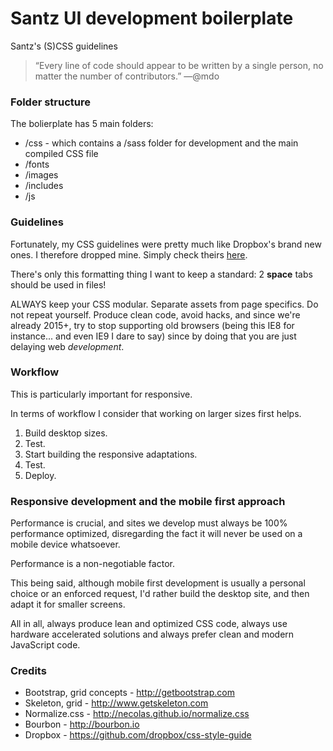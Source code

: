 # Santz UI development boilerplate

Santz's (S)CSS guidelines

> “Every line of code should appear to be written by a single person, no matter the number of contributors.” —@mdo


### Folder structure

The bolierplate has 5 main folders:
 * /css - which contains a /sass folder for development and the main compiled CSS file
 * /fonts
 * /images
 * /includes
 * /js


### Guidelines

Fortunately, my CSS guidelines were pretty much like Dropbox's brand new ones. I therefore dropped mine. Simply check theirs [here](https://github.com/dropbox/css-style-guide).

There's only this formatting thing I want to keep a standard: 2 **space** tabs should be used in files!

ALWAYS keep your CSS modular. Separate assets from page specifics. Do not repeat yourself. Produce clean code, avoid hacks, and since we're already 2015+, try to stop supporting old browsers (being this IE8 for instance... and even IE9 I dare to say) since by doing that you are just delaying web *development*.


### Workflow

This is particularly important for responsive.

In terms of workflow I consider that working on larger sizes first helps.

 1. Build desktop sizes.
 2. Test.
 3. Start building the responsive adaptations.
 4. Test.
 5. Deploy.


### Responsive development and the mobile first approach

Performance is crucial, and sites we develop must always be 100% performance optimized, disregarding the fact it will never be used on a mobile device whatsoever.

Performance is a non-negotiable factor.

This being said, although mobile first development is usually a personal choice or an enforced request, I'd rather build the desktop site, and then adapt it for smaller screens.

All in all, always produce lean and optimized CSS code, always use hardware accelerated solutions and always prefer clean and modern JavaScript code.


### Credits

 - Bootstrap, grid concepts - http://getbootstrap.com
 - Skeleton, grid - http://www.getskeleton.com
 - Normalize.css - http://necolas.github.io/normalize.css
 - Bourbon - http://bourbon.io
 - Dropbox - https://github.com/dropbox/css-style-guide
